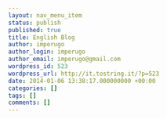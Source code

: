```yaml
---
layout: nav_menu_item
status: publish
published: true
title: English Blog
author: imperugo
author_login: imperugo
author_email: imperugo@gmail.com
wordpress_id: 523
wordpress_url: http://it.tostring.it/?p=523
date: 2014-01-06 13:38:17.000000000 +00:00
categories: []
tags: []
comments: []
---
```


